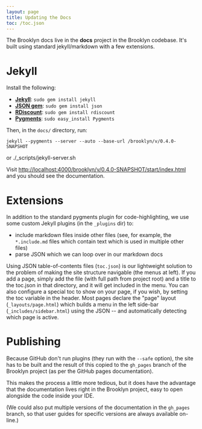 ```yaml
---
layout: page
title: Updating the Docs
toc: /toc.json
---
```


The Brooklyn docs live in the **docs** project in the Brooklyn codebase.
It's built using standard jekyll/markdown with a few extensions.


# Jekyll

Install the following:

* [**Jekyll**](https://github.com/mojombo/jekyll/wiki/install): `sudo gem install jekyll`
* [**JSON gem**](TODO): `sudo gem install json`
* [**RDiscount**](https://github.com/rtomayko/rdiscount/#readme): `sudo gem install rdiscount`
* [**Pygments**](http://pygments.org/): `sudo easy_install Pygments`

Then, in the `docs/` directory, run:
	
	jekyll --pygments --server --auto --base-url /brooklyn/v/0.4.0-SNAPSHOT
or 
    ./_scripts/jekyll-server.sh 
    
Visit [http://localhost:4000/brooklyn/v/0.4.0-SNAPSHOT/start/index.html](http://localhost:4000/brooklyn/v/0.4.0-SNAPSHOT/start/index.html) and you should see the documentation.


# Extensions

In addition to the standard pygments plugin for code-highlighting,
we use some custom Jekyll plugins (in the `_plugins` dir) to:

* include markdown files inside other files 
  (see, for example, the `*.include.md` files which contain text
  which is used in multiple other files)
* parse JSON which we can loop over in our markdown docs

Using JSON table-of-contents files (`toc.json`) is our lightweight solution
to the problem of making the site structure navigable (the menus at left).
If you add a page, simply add the file (with full path from project root)
and a title to the toc.json in that directory, and it will get included
in the menu.  You can also configure a special toc to show on your page,
if you wish, by setting the toc variable in the header.
Most pages declare the "page" layout (`_layouts/page.html`) which builds
a menu in the left side-bar (`_includes/sidebar.html`) using the JSON --
and automatically detecting which page is active. 
 

# Publishing

Because GitHub don't run plugins (they run with the `--safe` option),
the site has to be built and the result of this copied to the `gh_pages` branch
of the Brooklyn project (as per the GitHub pages documentation).

This makes the process a little more tedious, but it does have the advantage 
that the documentation lives right in the Brooklyn project,
easy to open alongside the code inside your IDE.

(We could also put multiple versions of the documentation in the `gh_pages` branch,
so that user guides for specific versions are always available on-line.)


